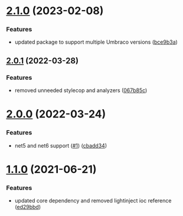 # [2.1.0](https://github.com/thecogworks/Cogworks.AzureSearch.IoC.Umbraco/compare/2.0.1...2.1.0) (2023-02-08)


### Features

* updated package to support multiple Umbraco versions ([bce9b3a](https://github.com/thecogworks/Cogworks.AzureSearch.IoC.Umbraco/commit/bce9b3a1dbfdc469ea4d593bd88150957f532fe6))



## [2.0.1](https://github.com/thecogworks/Cogworks.AzureSearch.IoC.Umbraco/compare/2.0.0...2.0.1) (2022-03-28)


### Features

* removed unneeded stylecop and analyzers ([067b85c](https://github.com/thecogworks/Cogworks.AzureSearch.IoC.Umbraco/commit/067b85c34d136c2704226344eb645aae5cf710bb))



# [2.0.0](https://github.com/thecogworks/Cogworks.AzureSearch.IoC.Umbraco/compare/1.1.0...2.0.0) (2022-03-24)


### Features

* net5 and net6 support ([#1](https://github.com/thecogworks/Cogworks.AzureSearch.IoC.Umbraco/issues/1)) ([cbadd34](https://github.com/thecogworks/Cogworks.AzureSearch.IoC.Umbraco/commit/cbadd3422933bc34e19c5eb4a115180443b12059))



# [1.1.0](https://github.com/thecogworks/Cogworks.AzureSearch.IoC.Umbraco/compare/ed29bbd08579fc157ae8fa31808c397bbc05351f...1.1.0) (2021-06-21)


### Features

* updated core dependency and removed lightinject ioc reference ([ed29bbd](https://github.com/thecogworks/Cogworks.AzureSearch.IoC.Umbraco/commit/ed29bbd08579fc157ae8fa31808c397bbc05351f))



